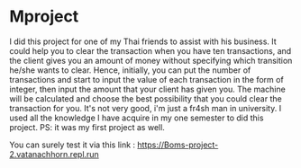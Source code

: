 # Mproject
I did this project for one of my Thai friends to assist with his business. It could help you to clear the transaction when you have ten transactions, and the client gives you an amount of money without specifying which transition he/she wants to clear. Hence, initially, you can put the number of transactions and start to input the value of each transaction in the form of integer, then input the amount that your client has given you. The machine will be calculated and choose the best possibility that you could clear the transaction for you. It's not very good, i'm just a fr4sh man in university. I used all the knowledge I have acquire in my one semester to did this project.  PS: it was my first project as well.

You can surely test it via this link : https://Boms-project-2.vatanachhorn.repl.run
